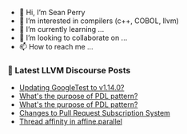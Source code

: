 - 👋 Hi, I’m Sean Perry
- 👀 I’m interested in compilers (c++, COBOL, llvm)
- 🌱 I’m currently learning ...
- 💞️ I’m looking to collaborate on ...
- 📫 How to reach me ...

<!---
s66perry/s66perry is a ✨ special ✨ repository because its `README.md` (this file) appears on your GitHub profile.
You can click the Preview link to take a look at your changes.
--->
### 📕 Latest LLVM Discourse Posts

<!-- DISCOURSE-LLVM:START -->
- [Updating GoogleTest to v1.14.0?](https://discourse.llvm.org/t/updating-googletest-to-v1-14-0/72973?page=2#post_28)
- [What&#39;s the purpose of PDL pattern?](https://discourse.llvm.org/t/whats-the-purpose-of-pdl-pattern/73369#post_7)
- [What&#39;s the purpose of PDL pattern?](https://discourse.llvm.org/t/whats-the-purpose-of-pdl-pattern/73369#post_6)
- [Changes to Pull Request Subscription System](https://discourse.llvm.org/t/changes-to-pull-request-subscription-system/73296#post_18)
- [Thread affinity in affine.parallel](https://discourse.llvm.org/t/thread-affinity-in-affine-parallel/73386#post_1)
<!-- DISCOURSE-LLVM:END -->
